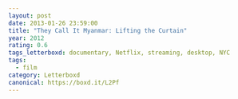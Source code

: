 ```yaml
---
layout: post 
date: 2013-01-26 23:59:00
title: "They Call It Myanmar: Lifting the Curtain"
year: 2012
rating: 0.6
tags_letterboxd: documentary, Netflix, streaming, desktop, NYC
tags:
  - film
category: Letterboxd
canonical: https://boxd.it/L2Pf
---
```

